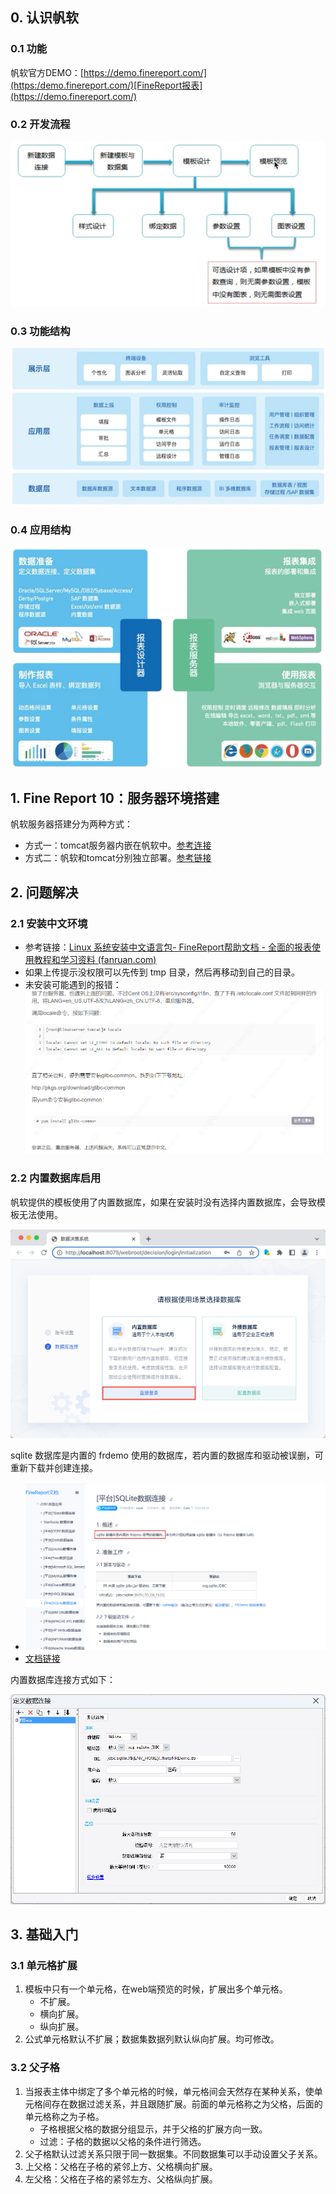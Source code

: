 ## 0. 认识帆软

### 0.1 功能

帆软官方DEMO：[https://demo.finereport.com/](https:/demo.finereport.com/)[FineReport报表](https://demo.finereport.com/)

### 0.2 开发流程

![](assets/18d2fee2d2a.png)

### 0.3 功能结构

![](assets/18d2ff0a4f4.png)

### 0.4 应用结构

![](assets/18d2ff107b6.png)

## 1. Fine Report 10：服务器环境搭建

帆软服务器搭建分为两种方式：

- 方式一：tomcat服务器内嵌在帆软中。[参考连接](https://help.fanruan.com/finereport10.0/doc-view-2919.html)
- 方式二：帆软和tomcat分别独立部署。[参考链接](https://help.fanruan.com/finereport10.0/doc-view-822.html)

## 2. 问题解决

### 2.1 安装中文环境

- 参考链接：[Linux 系统安装中文语言包- FineReport帮助文档 - 全面的报表使用教程和学习资料 (fanruan.com)](https://help.fanruan.com/finereport10.0/doc-view-2028.html)
- 如果上传提示没权限可以先传到 tmp 目录，然后再移动到自己的目录。
- 未安装可能遇到的报错：![text](assets/2023-05-22.png)

### 2.2 内置数据库启用

帆软提供的模板使用了内置数据库，如果在安装时没有选择内置数据库，会导致模板无法使用。

![Alt text](工具/Fine%20Report/assets/image.png)

sqlite 数据库是内置的 frdemo 使用的数据库，若内置的数据库和驱动被误删，可重新下载并创建连接。

- ![Alt text](工具/Fine%20Report/assets/image-3.png)
- [文档链接](https://help.fanruan.com/finereport/doc-view-2583.html)

内置数据库连接方式如下：

![Alt text](assets/66bf797cd625454ace3f84fb48980b5.png)

## 3. 基础入门

### 3.1 单元格扩展

1. 模板中只有一个单元格，在web端预览的时候，扩展出多个单元格。
   - 不扩展。
   - 横向扩展。
   - 纵向扩展。
2. 公式单元格默认不扩展；数据集数据列默认纵向扩展。均可修改。

### 3.2 父子格

1. 当报表主体中绑定了多个单元格的时候，单元格间会天然存在某种关系，使单元格间存在数据过滤关系，并且跟随扩展。前面的单元格称之为父格，后面的单元格称之为子格。
   - 子格根据父格的数据分组显示，并于父格的扩展方向一致。
   - 过滤：子格的数据以父格的条件进行筛选。
2. 父子格默认过滤关系只限于同一数据集。不同数据集可以手动设置父子关系。
3. 上父格：父格在子格的紧邻上方、父格横向扩展。
4. 左父格：父格在子格的紧邻左方、父格纵向扩展。